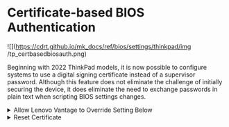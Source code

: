 # Certificate-based BIOS Authentication

![](https://cdrt.github.io/mk_docs/ref/bios/settings/thinkpad/img
   /tp_certbasedbiosauth.png)


Beginning with 2022 ThinkPad models, it is now possible to configure systems to use a digital signing certificate instead of a supervisor password. Although this feature does not eliminate the challenge of initially securing the device, it does eliminate the need to exchange passwords in plain text when scripting BIOS settings changes.

<details><summary>Allow Lenovo Vantage to Override Setting Below</summary>

Remove the enrolled certificate.

</details>


<details><summary>Reset Certificate</summary>

Remove the enrolled certificate.
</details>